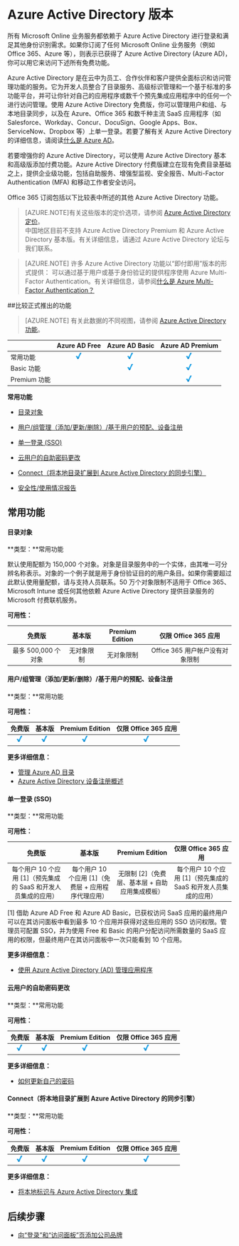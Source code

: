 <properties
	pageTitle="Azure Active Directory 版本 | Azure"
	description="一个介绍 Azure Active Directory 的免费版和付费版选项的主题。Azure Active Directory Basic 是免费版，而 Azure Active Directory Premium 是付费版。"
	services="active-directory" 
	documentationCenter="" 
	authors="MarkusVi"
	manager="stevenpo"
	editor=""/>

<tags 
	ms.service="active-directory" 
	ms.date="06/07/2016"
	wacn.date="08/19/2016" />

# Azure Active Directory 版本

所有 Microsoft Online 业务服务都依赖于 Azure Active Directory 进行登录和满足其他身份识别需求。如果你订阅了任何 Microsoft Online 业务服务（例如 Office 365、Azure 等），则表示已获得了 Azure Active Directory (Azure AD)，你可以用它来访问下述所有免费功能。

Azure Active Directory 是在云中为员工、合作伙伴和客户提供全面标识和访问管理功能的服务。它为开发人员整合了目录服务、高级标识管理和一个基于标准的多功能平台，并可让你针对自己的应用程序或数千个预先集成应用程序中的任何一个进行访问管理。使用 Azure Active Directory 免费版，你可以管理用户和组、与本地目录同步，以及在 Azure、Office 365 和数千种主流 SaaS 应用程序（如 Salesforce、Workday、Concur、DocuSign、Google Apps、Box、ServiceNow、Dropbox 等）上单一登录。若要了解有关 Azure Active Directory 的详细信息，请阅读[什么是 Azure AD](/documentation/articles/active-directory-whatis/)。


若要增强你的 Azure Active Directory，可以使用 Azure Active Directory 基本和高级版添加付费功能。Azure Active Directory 付费版建立在现有免费目录基础之上，提供企业级功能，包括自助服务、增强型监视、安全报告、Multi-Factor Authentication (MFA) 和移动工作者安全访问。

Office 365 订阅包括以下比较表中所述的其他 Azure Active Directory 功能。


> [AZURE.NOTE]有关这些版本的定价选项，请参阅 [Azure Active Directory 定价](/pricing/details/identity/)。<br>中国地区目前不支持 Azure Active Directory Premium 和 Azure Active Directory 基本版。有关详细信息，请通过 Azure Active Directory 论坛与我们联系。

> [AZURE.NOTE]
> 许多 Azure Active Directory 功能以“即付即用”版本的形式提供：
> 可以通过基于用户或基于身份验证的提供程序使用 Azure Multi-Factor Authentication。有关详细信息，请参阅[什么是 Azure Multi-Factor Authentication？](/documentation/articles/multi-factor-authentication/)


##比较正式推出的功能

> [AZURE.NOTE] 有关此数据的不同视图，请参阅 [Azure Active Directory 功能](https://www.microsoft.com/en/server-cloud/products/azure-active-directory/features.aspx)。

| | Azure AD Free | Azure AD Basic | Azure AD Premium |
| ---                      | :-:           | :-:            | :-:              |
| 常用功能 | ![勾选标记][12] | ![勾选标记][12] | ![勾选标记][12] |
| Basic 功能 | | ![勾选标记][12] | ![勾选标记][12] |
| Premium 功能 | | | ![勾选标记][12] |





**常用功能**

- [目录对象](#directory-objects) 

- [用户/组管理（添加/更新/删除）/基于用户的预配、设备注册](#usergroup-management-addupdatedelete-user-based-provisioning-device-registration)

- [单一登录 (SSO)](#single-sign-on-sso)

- [云用户的自助密码更改](#self-service-password-change-for-cloud-users)

- [Connect（将本地目录扩展到 Azure Active Directory 的同步引擎）](#connect-sync-engine-that-extends-on-premises-directories-to-azure-active-directory)

- [安全性/使用情况报告](#securityusage-reports)

## 常用功能
#### <a name="directory-objects"></a>目录对象 

**类型：**常用功能

默认使用配额为 150,000 个对象。对象是目录服务中的一个实体，由其唯一可分辨名称表示。对象的一个例子就是用于身份验证目的的用户条目。如果你需要超过此默认使用量配额，请与支持人员联系。50 万个对象限制不适用于 Office 365、Microsoft Intune 或任何其他依赖 Azure Active Directory 提供目录服务的 Microsoft 付费联机服务。


**可用性：**

| 免费版| 基本版| Premium Edition| 仅限 Office 365 应用 |
| :-: | :-: | :-: | :-: |
| 最多 500,000 个对象| 无对象限制| 无对象限制| Office 365 用户帐户没有对象限制|



#### <a name="usergroup-management-addupdatedelete-user-based-provisioning-device-registration"></a>用户/组管理（添加/更新/删除）/基于用户的预配、设备注册

**类型：**常用功能

**可用性：**


| 免费版| 基本版| Premium Edition| 仅限 Office 365 应用 |
| :-: | :-: | :-: | :-: |
| ![勾选标记][12]| ![勾选标记][12]| ![勾选标记][12]| ![勾选标记][12]|

**更多详细信息：**

- [管理 Azure AD 目录](/documentation/articles/active-directory-administer/)
- [Azure Active Directory 设备注册概述](/documentation/articles/active-directory-conditional-access-device-registration-overview/)




#### <a name="single-sign-on-sso"></a>单一登录 (SSO)

**类型：**常用功能


**可用性：**

| 免费版| 基本版| Premium Edition| 仅限 Office 365 应用 |
| :-: | :-: | :-: | :-: |
| 每个用户 10 个应用 [1]（预先集成的 SaaS 和开发人员集成的应用）| 每个用户 10 个应用 [1]（免费层 + 应用程序代理应用） | 无限制 [2]（免费层、基本层 + 自助应用集成模板）| 每个用户 10 个应用 [1]（预先集成的 SaaS 和开发人员集成的应用）|

[1] 借助 Azure AD Free 和 Azure AD Basic，已获权访问 SaaS 应用的最终用户可以在其访问面板中看到最多 10 个应用并获得对这些应用的 SSO 访问权限。管理员可配置 SSO，并为使用 Free 和 Basic 的用户分配访问所需数量的 SaaS 应用的权限，但最终用户在其访问面板中一次只能看到 10 个应用。



**更多详细信息：**

- [使用 Azure Active Directory (AD) 管理应用程序](/documentation/articles/active-directory-enable-sso-scenario/)



####  <a name="self-service-password-change-for-cloud-users"></a>云用户的自助密码更改

**类型：**常用功能

**可用性：**

| 免费版| 基本版| Premium Edition| 仅限 Office 365 应用 |
| :-: | :-: | :-: | :-: |
| ![勾选标记][12]| ![勾选标记][12]| ![勾选标记][12]| ![勾选标记][12]|

**更多详细信息：**

- [如何更新自己的密码](/documentation/articles/active-directory-passwords-update-your-own-password/)




#### Connect（将本地目录扩展到 Azure Active Directory 的同步引擎） 

**类型：**常用功能


**可用性：**

| 免费版| 基本版| Premium Edition| 仅限 Office 365 应用 |
| :-: | :-: | :-: | :-: |
| ![勾选标记][12]| ![勾选标记][12]| ![勾选标记][12]| ![勾选标记][12]|

**更多详细信息：**

- [将本地标识与 Azure Active Directory 集成](/documentation/articles/active-directory-aadconnect/)


## 后续步骤

- [向“登录”和“访问面板”页添加公司品牌](/documentation/articles/active-directory-add-company-branding/)


<!--Image references-->
[12]: ./media/active-directory-editions/ic195031.png

<!---HONumber=AcomDC_0718_2016-->